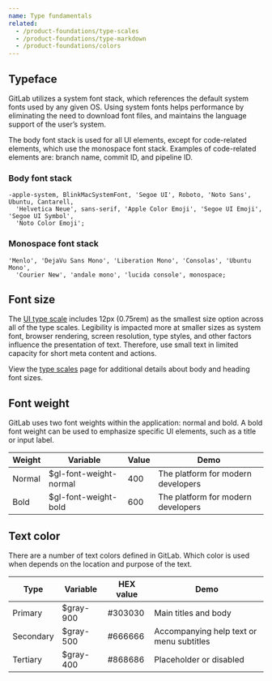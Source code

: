 ```yaml
---
name: Type fundamentals
related:
  - /product-foundations/type-scales
  - /product-foundations/type-markdown
  - /product-foundations/colors
---
```


## Typeface

GitLab utilizes a system font stack, which references the default system fonts used by any given OS. Using system fonts helps performance by eliminating the need to download font files, and maintains the language support of the user’s system.

The body font stack is used for all UI elements, except for code-related elements, which use the monospace font stack. Examples of code-related elements are: branch name, commit ID, and pipeline ID.

### Body font stack

```
-apple-system, BlinkMacSystemFont, 'Segoe UI', Roboto, 'Noto Sans', Ubuntu, Cantarell,
  'Helvetica Neue', sans-serif, 'Apple Color Emoji', 'Segoe UI Emoji', 'Segoe UI Symbol',
  'Noto Color Emoji';
```

### Monospace font stack

```
'Menlo', 'DejaVu Sans Mono', 'Liberation Mono', 'Consolas', 'Ubuntu Mono',
  'Courier New', 'andale mono', 'lucida console', monospace;
```

## Font size

The [UI type scale](type-scales#ui-type-scale) includes 12px (0.75rem) as the smallest size option across all of the type scales. Legibility is impacted more at smaller sizes as system font, browser rendering, screen resolution, type styles, and other factors influence the presentation of text. Therefore, use small text in limited capacity for short meta content and actions.

View the [type scales](type-scales) page for additional details about body and heading font sizes.

## Font weight

GitLab uses two font weights within the application: normal and bold. A bold font weight can be used to emphasize specific UI elements, such as a title or input label.

<table class="font-weight gl-mb-6">
<thead>
<tr>
<th>Weight</th>
<th>Variable</th>
<th>Value</th>
<th>Demo</th>
</tr>
</thead>
<tbody>
<tr>
<td>Normal</td>
<td>$gl-font-weight-normal</td>
<td>400</td>
<td>The platform for modern developers</td>
</tr>
<tr>
<td>Bold</td>
<td>$gl-font-weight-bold</td>
<td>600</td>
<td class="f-bold">The platform for modern developers</td>
</tr>
</tbody>
</table>

## Text color

There are a number of text colors defined in GitLab. Which color is used when depends on the location and purpose of the text.

<table class="font-weight gl-mb-6">
<thead>
<tr>
<th>Type</th>
<th>Variable</th>
<th>HEX value</th>
<th>Demo</th>
</tr>
</thead>
<tbody>
<tr>
<td>Primary</td>
<td>$gray-900</td>
<td>#303030</td>
<td class="gl-text-gray-900">Main titles and body</td>
</tr>
<tr>
<td>Secondary</td>
<td>$gray-500</td>
<td>#666666</td>
<td class="gl-text-gray-500">Accompanying help text or menu subtitles</td>
</tr>
<tr>
<td>Tertiary</td>
<td>$gray-400</td>
<td>#868686</td>
<td class="gl-text-gray-400">Placeholder or disabled</td>
</tr>
</tbody>
</table>



